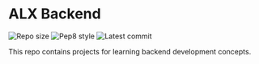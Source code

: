 # ALX Backend

![Repo size](https://img.shields.io/github/repo-size/4mubarak/alx-backend)
![Pep8 style](https://img.shields.io/badge/PEP8-style%20guide-purple?style=round-square)
![Latest commit](https://img.shields.io/github/last-commit/4mubarak/alx-backend/main?style=round-square)

This repo contains projects for learning backend development concepts.
